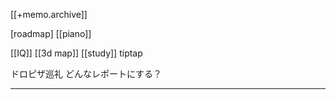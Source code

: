 [[+memo.archive]]



[roadmap]
[[piano]]

[[IQ]]
[[3d map]]
[[study]]
tiptap


ドロピザ巡礼
どんなレポートにする？










---




